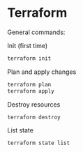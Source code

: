 # Terraform

General commands: 

Init (first time)

```sh
terraform init
```

Plan and apply changes

```sh
terraform plan
terraform apply
```

Destroy resources

```sh
terraform destroy
```

List state

```sh
terraform state list
```
